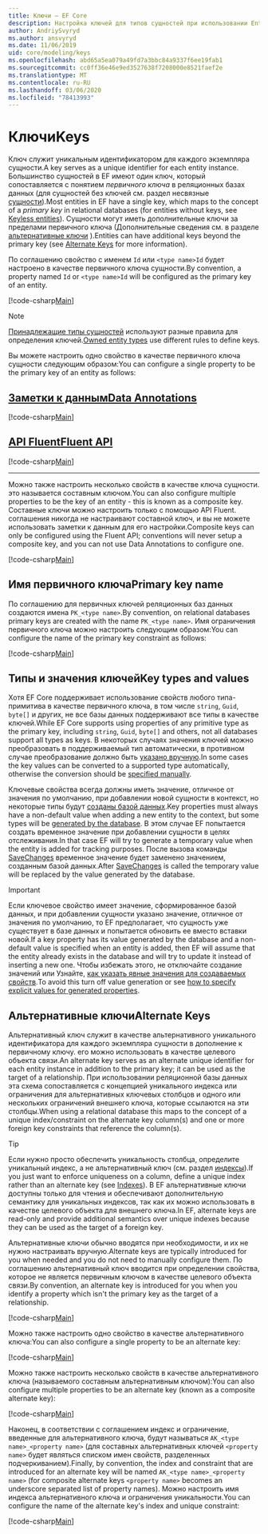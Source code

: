 ```yaml
---
title: Ключи — EF Core
description: Настройка ключей для типов сущностей при использовании Entity Framework Core
author: AndriySvyryd
ms.author: ansvyryd
ms.date: 11/06/2019
uid: core/modeling/keys
ms.openlocfilehash: abd65a5ea079a49fd7a3bbc84a9337f6ee19fab1
ms.sourcegitcommit: cc0ff36e46e9ed3527638f7208000e8521faef2e
ms.translationtype: MT
ms.contentlocale: ru-RU
ms.lasthandoff: 03/06/2020
ms.locfileid: "78413993"
---
```

# <a name="keys"></a><span data-ttu-id="726ac-103">Ключи</span><span class="sxs-lookup"><span data-stu-id="726ac-103">Keys</span></span>

<span data-ttu-id="726ac-104">Ключ служит уникальным идентификатором для каждого экземпляра сущности.</span><span class="sxs-lookup"><span data-stu-id="726ac-104">A key serves as a unique identifier for each entity instance.</span></span> <span data-ttu-id="726ac-105">Большинство сущностей в EF имеют один ключ, который сопоставляется с понятием *первичного ключа* в реляционных базах данных (для сущностей без ключей см. раздел несвязные [сущности](xref:core/modeling/keyless-entity-types)).</span><span class="sxs-lookup"><span data-stu-id="726ac-105">Most entities in EF have a single key, which maps to the concept of a *primary key* in relational databases (for entities without keys, see [Keyless entities](xref:core/modeling/keyless-entity-types)).</span></span> <span data-ttu-id="726ac-106">Сущности могут иметь дополнительные ключи за пределами первичного ключа (Дополнительные сведения см. в разделе [альтернативные ключи](#alternate-keys) ).</span><span class="sxs-lookup"><span data-stu-id="726ac-106">Entities can have additional keys beyond the primary key (see [Alternate Keys](#alternate-keys) for more information).</span></span>

<span data-ttu-id="726ac-107">По соглашению свойство с именем `Id` или `<type name>Id` будет настроено в качестве первичного ключа сущности.</span><span class="sxs-lookup"><span data-stu-id="726ac-107">By convention, a property named `Id` or `<type name>Id` will be configured as the primary key of an entity.</span></span>

[!code-csharp[Main](../../../samples/core/Modeling/Conventions/KeyId.cs?name=KeyId&highlight=3,11)]

> [!NOTE]
> <span data-ttu-id="726ac-108">[Принадлежащие типы сущностей](xref:core/modeling/owned-entities) используют разные правила для определения ключей.</span><span class="sxs-lookup"><span data-stu-id="726ac-108">[Owned entity types](xref:core/modeling/owned-entities) use different rules to define keys.</span></span>

<span data-ttu-id="726ac-109">Вы можете настроить одно свойство в качестве первичного ключа сущности следующим образом:</span><span class="sxs-lookup"><span data-stu-id="726ac-109">You can configure a single property to be the primary key of an entity as follows:</span></span>

## <a name="data-annotations"></a>[<span data-ttu-id="726ac-110">Заметки к данным</span><span class="sxs-lookup"><span data-stu-id="726ac-110">Data Annotations</span></span>](#tab/data-annotations)

[!code-csharp[Main](../../../samples/core/Modeling/DataAnnotations/KeySingle.cs?name=KeySingle&highlight=3)]

## <a name="fluent-api"></a>[<span data-ttu-id="726ac-111">API Fluent</span><span class="sxs-lookup"><span data-stu-id="726ac-111">Fluent API</span></span>](#tab/fluent-api)

[!code-csharp[Main](../../../samples/core/Modeling/FluentAPI/KeySingle.cs?name=KeySingle&highlight=4)]

***

<span data-ttu-id="726ac-112">Можно также настроить несколько свойств в качестве ключа сущности. это называется составным ключом.</span><span class="sxs-lookup"><span data-stu-id="726ac-112">You can also configure multiple properties to be the key of an entity - this is known as a composite key.</span></span> <span data-ttu-id="726ac-113">Составные ключи можно настроить только с помощью API Fluent. соглашения никогда не настраивают составной ключ, и вы не можете использовать заметки к данным для его настройки.</span><span class="sxs-lookup"><span data-stu-id="726ac-113">Composite keys can only be configured using the Fluent API; conventions will never setup a composite key, and you can not use Data Annotations to configure one.</span></span>

[!code-csharp[Main](../../../samples/core/Modeling/FluentAPI/KeyComposite.cs?name=KeyComposite&highlight=4)]

## <a name="primary-key-name"></a><span data-ttu-id="726ac-114">Имя первичного ключа</span><span class="sxs-lookup"><span data-stu-id="726ac-114">Primary key name</span></span>

<span data-ttu-id="726ac-115">По соглашению для первичных ключей реляционных баз данных создаются имена `PK_<type name>`.</span><span class="sxs-lookup"><span data-stu-id="726ac-115">By convention, on relational databases primary keys are created with the name `PK_<type name>`.</span></span> <span data-ttu-id="726ac-116">Имя ограничения первичного ключа можно настроить следующим образом:</span><span class="sxs-lookup"><span data-stu-id="726ac-116">You can configure the name of the primary key constraint as follows:</span></span>

[!code-csharp[Main](../../../samples/core/Modeling/FluentAPI/KeyName.cs?name=KeyName&highlight=5)]

## <a name="key-types-and-values"></a><span data-ttu-id="726ac-117">Типы и значения ключей</span><span class="sxs-lookup"><span data-stu-id="726ac-117">Key types and values</span></span>

<span data-ttu-id="726ac-118">Хотя EF Core поддерживает использование свойств любого типа-примитива в качестве первичного ключа, в том числе `string`, `Guid`, `byte[]` и других, не все базы данных поддерживают все типы в качестве ключей.</span><span class="sxs-lookup"><span data-stu-id="726ac-118">While EF Core supports using properties of any primitive type as the primary key, including `string`, `Guid`, `byte[]` and others, not all databases support all types as keys.</span></span> <span data-ttu-id="726ac-119">В некоторых случаях значения ключей можно преобразовать в поддерживаемый тип автоматически, в противном случае преобразование должно быть [указано вручную](xref:core/modeling/value-conversions).</span><span class="sxs-lookup"><span data-stu-id="726ac-119">In some cases the key values can be converted to a supported type automatically, otherwise the conversion should be [specified manually](xref:core/modeling/value-conversions).</span></span>

<span data-ttu-id="726ac-120">Ключевые свойства всегда должны иметь значение, отличное от значения по умолчанию, при добавлении новой сущности в контекст, но некоторые типы будут [созданы базой данных](xref:core/modeling/generated-properties).</span><span class="sxs-lookup"><span data-stu-id="726ac-120">Key properties must always have a non-default value when adding a new entity to the context, but some types will be [generated by the database](xref:core/modeling/generated-properties).</span></span> <span data-ttu-id="726ac-121">В этом случае EF попытается создать временное значение при добавлении сущности в целях отслеживания.</span><span class="sxs-lookup"><span data-stu-id="726ac-121">In that case EF will try to generate a temporary value when the entity is added for tracking purposes.</span></span> <span data-ttu-id="726ac-122">После вызова команды [SaveChanges](/dotnet/api/Microsoft.EntityFrameworkCore.DbContext.SaveChanges) временное значение будет заменено значением, созданным базой данных.</span><span class="sxs-lookup"><span data-stu-id="726ac-122">After [SaveChanges](/dotnet/api/Microsoft.EntityFrameworkCore.DbContext.SaveChanges) is called the temporary value will be replaced by the value generated by the database.</span></span>

> [!Important]
> <span data-ttu-id="726ac-123">Если ключевое свойство имеет значение, сформированное базой данных, и при добавлении сущности указано значение, отличное от значения по умолчанию, то EF предполагает, что сущность уже существует в базе данных и попытается обновить ее вместо вставки новой.</span><span class="sxs-lookup"><span data-stu-id="726ac-123">If a key property has its value generated by the database and a non-default value is specified when an entity is added, then EF will assume that the entity already exists in the database and will try to update it instead of inserting a new one.</span></span> <span data-ttu-id="726ac-124">Чтобы избежать этого, не отключайте создание значений или Узнайте, [как указать явные значения для создаваемых свойств](../saving/explicit-values-generated-properties.md).</span><span class="sxs-lookup"><span data-stu-id="726ac-124">To avoid this turn off value generation or see [how to specify explicit values for generated properties](../saving/explicit-values-generated-properties.md).</span></span>

## <a name="alternate-keys"></a><span data-ttu-id="726ac-125">Альтернативные ключи</span><span class="sxs-lookup"><span data-stu-id="726ac-125">Alternate Keys</span></span>

<span data-ttu-id="726ac-126">Альтернативный ключ служит в качестве альтернативного уникального идентификатора для каждого экземпляра сущности в дополнение к первичному ключу. его можно использовать в качестве целевого объекта связи.</span><span class="sxs-lookup"><span data-stu-id="726ac-126">An alternate key serves as an alternate unique identifier for each entity instance in addition to the primary key; it can be used as the target of a relationship.</span></span> <span data-ttu-id="726ac-127">При использовании реляционной базы данных эта схема сопоставляется с концепцией уникального индекса или ограничения для альтернативных ключевых столбцов и одного или нескольких ограничений внешнего ключа, которые ссылаются на эти столбцы.</span><span class="sxs-lookup"><span data-stu-id="726ac-127">When using a relational database this maps to the concept of a unique index/constraint on the alternate key column(s) and one or more foreign key constraints that reference the column(s).</span></span>

> [!TIP]
> <span data-ttu-id="726ac-128">Если нужно просто обеспечить уникальность столбца, определите уникальный индекс, а не альтернативный ключ (см. раздел [индексы](indexes.md)).</span><span class="sxs-lookup"><span data-stu-id="726ac-128">If you just want to enforce uniqueness on a column, define a unique index rather than an alternate key (see [Indexes](indexes.md)).</span></span> <span data-ttu-id="726ac-129">В EF альтернативные ключи доступны только для чтения и обеспечивают дополнительную семантику для уникальных индексов, так как их можно использовать в качестве целевого объекта для внешнего ключа.</span><span class="sxs-lookup"><span data-stu-id="726ac-129">In EF, alternate keys are read-only and provide additional semantics over unique indexes because they can be used as the target of a foreign key.</span></span>

<span data-ttu-id="726ac-130">Альтернативные ключи обычно вводятся при необходимости, и их не нужно настраивать вручную.</span><span class="sxs-lookup"><span data-stu-id="726ac-130">Alternate keys are typically introduced for you when needed and you do not need to manually configure them.</span></span> <span data-ttu-id="726ac-131">По соглашению альтернативный ключ вводится при определении свойства, которое не является первичным ключом в качестве целевого объекта связи.</span><span class="sxs-lookup"><span data-stu-id="726ac-131">By convention, an alternate key is introduced for you when you identify a property which isn't the primary key as the target of a relationship.</span></span>

[!code-csharp[Main](../../../samples/core/Modeling/Conventions/AlternateKey.cs?name=AlternateKey&highlight=12)]

<span data-ttu-id="726ac-132">Можно также настроить одно свойство в качестве альтернативного ключа:</span><span class="sxs-lookup"><span data-stu-id="726ac-132">You can also configure a single property to be an alternate key:</span></span>

[!code-csharp[Main](../../../samples/core/Modeling/FluentAPI/AlternateKeySingle.cs?name=AlternateKeySingle&highlight=4)]

<span data-ttu-id="726ac-133">Можно также настроить несколько свойств в качестве альтернативного ключа (называемого составным альтернативным ключом):</span><span class="sxs-lookup"><span data-stu-id="726ac-133">You can also configure multiple properties to be an alternate key (known as a composite alternate key):</span></span>

[!code-csharp[Main](../../../samples/core/Modeling/FluentAPI/AlternateKeyComposite.cs?name=AlternateKeyComposite&highlight=4)]

<span data-ttu-id="726ac-134">Наконец, в соответствии с соглашением индекс и ограничение, введенные для альтернативного ключа, будут называться `AK_<type name>_<property name>` (для составных альтернативных ключей `<property name>` будет являться списком имен свойств, разделенных подчеркиванием).</span><span class="sxs-lookup"><span data-stu-id="726ac-134">Finally, by convention, the index and constraint that are introduced for an alternate key will be named `AK_<type name>_<property name>` (for composite alternate keys `<property name>` becomes an underscore separated list of property names).</span></span> <span data-ttu-id="726ac-135">Можно настроить имя индекса альтернативного ключа и ограничения уникальности.</span><span class="sxs-lookup"><span data-stu-id="726ac-135">You can configure the name of the alternate key's index and unique constraint:</span></span>

[!code-csharp[Main](../../../samples/core/Modeling/FluentAPI/AlternateKeyName.cs?name=AlternateKeyName&highlight=5)]
